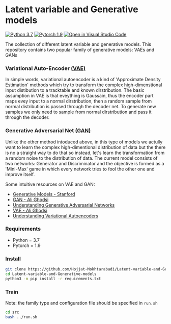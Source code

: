 # Latent variable and Generative models
[![Python 3.7](https://img.shields.io/badge/python-3.7-blue.svg)](https://www.python.org/downloads/release/python-370/)
[![Pytorch 1.9](https://img.shields.io/badge/pytorch-1.9-orange.svg)](https://pytorch.org/)
[![Open in Visual Studio Code](https://open.vscode.dev/badges/open-in-vscode.svg)](https://open.vscode.dev/Hojjat-Mokhtarabadi/Latent-variable-and-Generative-models)

The collection of different latent variable and generative models. This repository contains two popular family of generative models: VAEs and GANs

### Variational Auto-Encoder [(VAE)](https://arxiv.org/abs/1312.6114)
In simple words, variational autoencoder is a kind of 'Approximate Density Estimation' methods which try to transform the complex high-dimenstional input distibution to a tracktable and known dirstribution. The basic assumption in VAE is that eveything is Gaussain, thus the encoder part maps evey input to a normal dirstribution, then a random sample from normal distribution is passed through the decoder net.
To generate new samples we only need to sample from normal dirstribution and pass it through the decoder.

### Generative Adversarial Net [(GAN)](https://arxiv.org/abs/1406.2661)
Unlike the other method intoduced above, in this type of models we actully want to learn the complex high-dimentional distribution of data but the there is no a straight way to do that so instead, let's learn the transformation from a random noise to the distribution of data. The current model consists of two networks: Generator and Discriminator and the objective is formed as a 'Mini-Max' game in which every network tries to fool the other one and improve itself.

Some intuitive resources on VAE and GAN:
- [Generative Models - Stanford](https://www.youtube.com/watch?v=5WoItGTWV54)
- [GAN - Ali Ghodsi](https://www.youtube.com/watch?v=7G4_Y5rsvi8)
- [Understanding Generative Adversarial Networks](https://towardsdatascience.com/understanding-generative-adversarial-networks-gans-cd6e4651a29)
- [VAE - Ali Ghodsi](https://www.youtube.com/watch?v=uaaqyVS9-rM)
- [Understanding Variational Autoencoders](https://towardsdatascience.com/understanding-variational-autoencoders-vaes-f70510919f73)


### Requirements
- Python = 3.7
- Pytorch = 1.9


### Install
```bash
git clone https://github.com/Hojjat-Mokhtarabadi/Latent-variable-and-Generative-models.git
cd Latent-variable-and-Generative-models
python3 -m pip install -r requirements.txt
```

### Train
Note: the family type and configuration file should be specified in `run.sh`
```bash
cd src
bash ../run.sh
```



